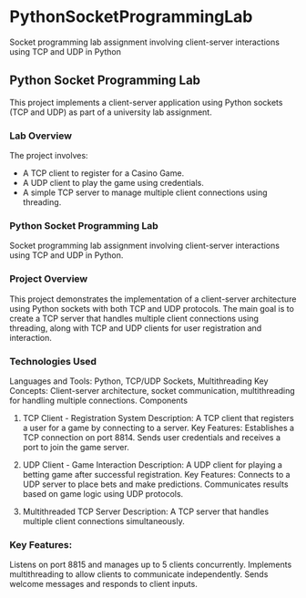 # PythonSocketProgrammingLab
Socket programming lab assignment involving client-server interactions using TCP and UDP in Python

## Python Socket Programming Lab

This project implements a client-server application using Python sockets (TCP and UDP) as part of a university lab assignment.

### Lab Overview
The project involves:
- A TCP client to register for a Casino Game.
- A UDP client to play the game using credentials.
- A simple TCP server to manage multiple client connections using threading.

### Python Socket Programming Lab
Socket programming lab assignment involving client-server interactions using TCP and UDP in Python.

### Project Overview
This project demonstrates the implementation of a client-server architecture using Python sockets with both TCP and UDP protocols. The main goal is to create a TCP server that handles multiple client connections using threading, along with TCP and UDP clients for user registration and interaction.

### Technologies Used
Languages and Tools: Python, TCP/UDP Sockets, Multithreading
Key Concepts: Client-server architecture, socket communication, multithreading for handling multiple connections.
Components

1. TCP Client - Registration System
Description: A TCP client that registers a user for a game by connecting to a server.
Key Features:
Establishes a TCP connection on port 8814.
Sends user credentials and receives a port to join the game server.

2. UDP Client - Game Interaction
Description: A UDP client for playing a betting game after successful registration.
Key Features:
Connects to a UDP server to place bets and make predictions.
Communicates results based on game logic using UDP protocols.

3. Multithreaded TCP Server
Description: A TCP server that handles multiple client connections simultaneously.

### Key Features:
Listens on port 8815 and manages up to 5 clients concurrently.
Implements multithreading to allow clients to communicate independently.
Sends welcome messages and responds to client inputs.


  
